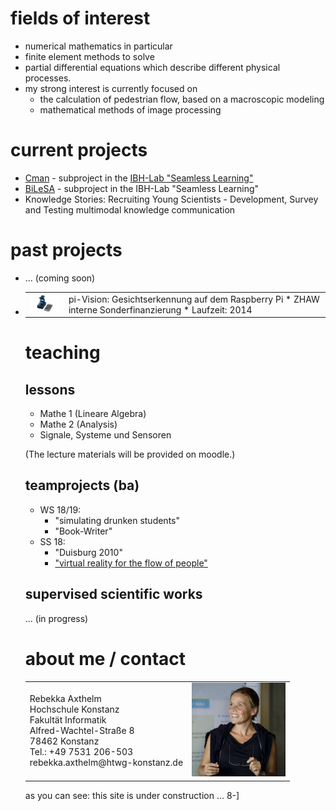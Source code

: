# fields of interest

* numerical mathematics in particular 
* finite element methods to solve
* partial differential equations which describe different physical processes. 
* my strong interest is currently focused on 
  * the calculation of pedestrian flow, based on a macroscopic modeling
  * mathematical methods of image processing

# current projects

* [Cman](http://www.seamless-learning.eu/en/projekte/projekt-6-crowdmanagement-mit-computersimulationen/)  - subproject in the [IBH-Lab "Seamless Learning"](http://www.bodenseehochschule.org/ibh-labs/ibh-lab-seamless-learning/)
* [BiLeSA](http://www.seamless-learning.eu/en/projekte/projekt-7-bildverarbeitung-mit-smartphone-apps/)  - subproject in the IBH-Lab "Seamless Learning" 
* Knowledge Stories: Recruiting Young Scientists - Development, Survey and Testing multimodal knowledge communication

# past projects

* ... (coming soon)

* <table border="0" valign="top">
  	 <tr>
	 <td><img width="100" src="images/RaspAtHomeWhiteWide.png"></td>
	 <td> pi-Vision: Gesichtserkennung auf dem Raspberry Pi
	 * ZHAW interne Sonderfinanzierung
	 * Laufzeit: 2014
	 </td>
	 </tr>	 
 </table>


# teaching
## lessons 

* Mathe 1 (Lineare Algebra)
* Mathe 2 (Analysis)
* Signale, Systeme und Sensoren

(The lecture materials will be provided on moodle.)

## teamprojects (ba)

* WS 18/19: 
  * "simulating drunken students"
  * "Book-Writer"
* SS 18: 
  * "Duisburg 2010"
  * ["virtual reality for the flow of people"](http://www-home.htwg-konstanz.de/~raxthelm/videos/VR_mobile.mp4)
  

## supervised scientific works

... (in progress)

# about me / contact

<table border="0"><tr><td  valign="center">
Rebekka Axthelm <br>
Hochschule Konstanz <br>
Fakultät Informatik <br>
Alfred-Wachtel-Straße 8 <br>
78462 Konstanz <br>
Tel.: +49 7531 206-503 <br> 
rebekka.axthelm@htwg-konstanz.de
 </td><td valign="center">
<img width="150" src="images/axt_por.jpg">
  </td>
 </tr>
 </table>


as you can see: this site is under construction ... 8-]
